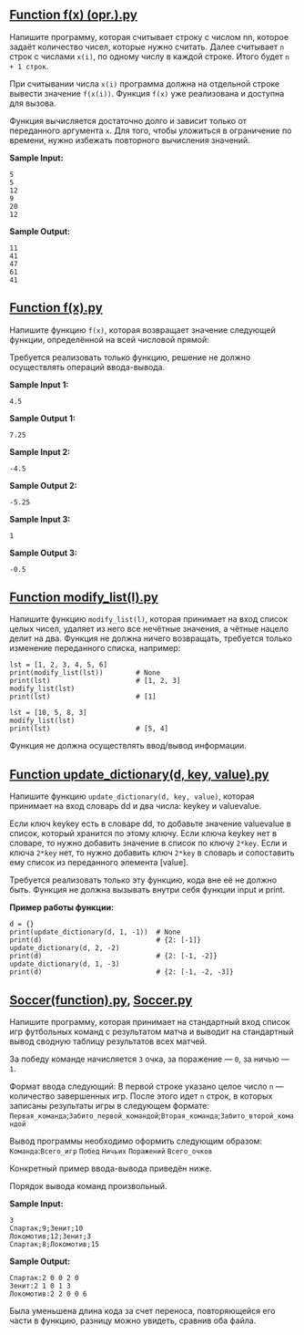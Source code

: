 ## [Function f(x) (opr.).py](https://github.com/vasoltu/-Stepik/blob/main/Программирование%20на%20Python/Функции/Function%20f(x)%20(opr.).py)
Напишите программу, которая считывает строку с числом nn, которое задаёт количество чисел, которые нужно считать. Далее считывает `n` строк с числами `x(i)`, 
по одному числу в каждой строке. Итого будет `n + 1 строк`.

При считывании числа `x(i)` программа должна на отдельной строке вывести значение `f(x(i))`. Функция `f(x)` уже реализована и доступна для вызова. 

Функция вычисляется достаточно долго и зависит только от переданного аргумента `x`. Для того, чтобы уложиться в ограничение по времени, 
нужно избежать повторного вычисления значений.

**Sample Input:**
```
5
5
12
9
20
12
```
**Sample Output:**
```
11
41
47
61
41
```

## [Function f(x).py](https://github.com/vasoltu/-Stepik/blob/main/Программирование%20на%20Python/Функции/Function%20f(x).py) 
Напишите функцию `f(x)`, которая возвращает значение следующей функции, определённой на всей числовой прямой:

Требуется реализовать только функцию, решение не должно осуществлять операций ввода-вывода.

**Sample Input 1:**
```
4.5
```
**Sample Output 1:**
```
7.25
```
**Sample Input 2:**
```
-4.5
```
**Sample Output 2:**
```
-5.25
```
**Sample Input 3:**
```
1
```
**Sample Output 3:**
```
-0.5
```

## [Function modify_list(l).py](https://github.com/vasoltu/-Stepik/blob/main/Программирование%20на%20Python/Функции/Function%20modify_list(l).py)
Напишите функцию `modify_list(l)`, которая принимает на вход список целых чисел, удаляет из него все нечётные значения, а чётные нацело делит на два. Функция не должна ничего возвращать, требуется только изменение переданного списка, например:
```
lst = [1, 2, 3, 4, 5, 6]
print(modify_list(lst))        # None
print(lst)                     # [1, 2, 3]
modify_list(lst)
print(lst)                     # [1]

lst = [10, 5, 8, 3]
modify_list(lst)
print(lst)                     # [5, 4]
```
Функция не должна осуществлять ввод/вывод информации.

## [Function update_dictionary(d, key, value).py](https://github.com/vasoltu/-Stepik/blob/main/Программирование%20на%20Python/Функции/Function%20update_dictionary(d,%20key,%20value).py)
Напишите функцию `update_dictionary(d, key, value)`, которая принимает на вход словарь dd и два числа: keykey и valuevalue.

Если ключ keykey есть в словаре dd, то добавьте значение valuevalue в список, который хранится по этому ключу.
Если ключа keykey нет в словаре, то нужно добавить значение в список по ключу `2*key`. Если и ключа `2*key` нет, то нужно добавить ключ `2*key` в словарь и сопоставить ему список из переданного элемента [value].

Требуется реализовать только эту функцию, кода вне её не должно быть.
Функция не должна вызывать внутри себя функции input и print.

**Пример работы функции:**
```
d = {}
print(update_dictionary(d, 1, -1))  # None
print(d)                            # {2: [-1]}
update_dictionary(d, 2, -2)
print(d)                            # {2: [-1, -2]}
update_dictionary(d, 1, -3)
print(d)                            # {2: [-1, -2, -3]}
```

## [Soccer(function).py](https://github.com/vasoltu/-Stepik/blob/main/Программирование%20на%20Python/Функции/Soccer(function).py), [Soccer.py](https://github.com/vasoltu/-Stepik/blob/main/Программирование%20на%20Python/Функции/Soccer.py)
Напишите программу, которая принимает на стандартный вход список игр футбольных команд с результатом матча и выводит на стандартный вывод сводную таблицу результатов всех матчей.

За победу команде начисляется `3` очка, за поражение — `0`, за ничью — `1`.

Формат ввода следующий:
В первой строке указано целое число `n` — количество завершенных игр.
После этого идет `n` строк, в которых записаны результаты игры в следующем формате:
`Первая_команда`;`Забито_первой_командой`;`Вторая_команда`;`Забито_второй_командой`

Вывод программы необходимо оформить следующим образом:
`Команда`:`Всего_игр` `Побед` `Ничьих` `Поражений` `Всего_очков`

Конкретный пример ввода-вывода приведён ниже.

Порядок вывода команд произвольный.

**Sample Input:**
```
3
Спартак;9;Зенит;10
Локомотив;12;Зенит;3
Спартак;8;Локомотив;15
```
**Sample Output:**
```
Спартак:2 0 0 2 0
Зенит:2 1 0 1 3
Локомотив:2 2 0 0 6
```
Была уменьшена длина кода за счет переноса, повторяющейся его части в функцию, разницу можно увидеть, сравнив оба файла.
